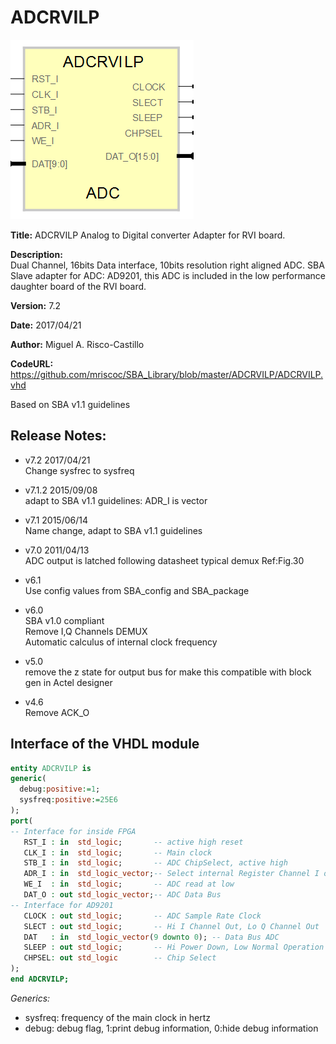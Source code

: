 ADCRVILP
========
![](image.png)   

**Title:** ADCRVILP Analog to Digital converter Adapter for RVI board.  

**Description:**  
Dual Channel, 16bits Data interface, 10bits resolution right aligned ADC.
SBA Slave adapter for ADC: AD9201, this ADC is included in the low performance
daughter board of the RVI board.

**Version:** 7.2

**Date:** 2017/04/21

**Author:** Miguel A. Risco-Castillo

**CodeURL:** <https://github.com/mriscoc/SBA_Library/blob/master/ADCRVILP/ADCRVILP.vhd>

Based on SBA v1.1 guidelines

Release Notes:
--------------

- v7.2 2017/04/21  
  Change sysfrec to sysfreq

- v7.1.2 2015/09/08  
  adapt to SBA v1.1 guidelines: ADR_I is vector

- v7.1 2015/06/14  
  Name change, adapt to SBA v1.1 guidelines

- v7.0 2011/04/13  
  ADC output is latched following datasheet typical demux Ref:Fig.30

- v6.1  
  Use config values from SBA_config and SBA_package

- v6.0  
  SBA v1.0 compliant  
  Remove I,Q Channels DEMUX  
  Automatic calculus of internal clock frequency

- v5.0  
  remove the z state for output bus for make this compatible
  with block gen in Actel designer

- v4.6  
  Remove ACK_O

Interface of the VHDL module
----------------------------

```vhdl
entity ADCRVILP is
generic(
  debug:positive:=1;
  sysfreq:positive:=25E6
);
port(
-- Interface for inside FPGA
   RST_I : in  std_logic;       -- active high reset
   CLK_I : in  std_logic;       -- Main clock
   STB_I : in  std_logic;       -- ADC ChipSelect, active high
   ADR_I : in  std_logic_vector;-- Select internal Register Channel I or Q
   WE_I  : in  std_logic;       -- ADC read at low
   DAT_O : out std_logic_vector;-- ADC Data Bus
-- Interface for AD9201
   CLOCK : out std_logic;       -- ADC Sample Rate Clock
   SLECT : out std_logic;       -- Hi I Channel Out, Lo Q Channel Out
   DAT   : in  std_logic_vector(9 downto 0); -- Data Bus ADC
   SLEEP : out std_logic;       -- Hi Power Down, Low Normal Operation
   CHPSEL: out std_logic        -- Chip Select
);
end ADCRVILP;
```

*Generics:*
- sysfreq: frequency of the main clock in hertz
- debug: debug flag, 1:print debug information, 0:hide debug information
